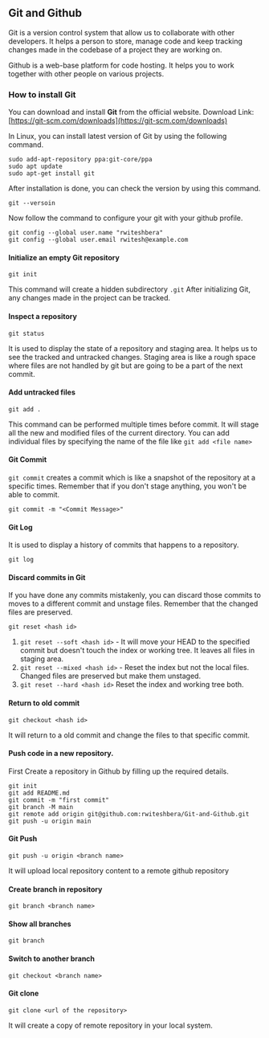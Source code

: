 ## Git and Github
 Git is a version control system that allow us to collaborate with other developers. It helps a person to store, manage code and keep tracking changes made in the codebase of a project they are working on.

Github is a web-base platform for code hosting. It helps you to work together with other people on various projects.

### How to install Git
You can download and install **Git** from the official website. 
Download Link: [https://git-scm.com/downloads](https://git-scm.com/downloads)

In Linux, you can install latest version of Git by using the following command.
```
sudo add-apt-repository ppa:git-core/ppa
sudo apt update
sudo apt-get install git
```

After installation is done, you can check the version by using this command.
```
git --versoin
```
Now follow the command to configure your git with your github profile. 
```
git config --global user.name "rwiteshbera"
git config --global user.email rwitesh@example.com
```
#### Initialize an empty Git repository
```
git init
```
This command will create a hidden subdirectory `.git`
After initializing Git, any changes made in the project can be tracked.

#### Inspect a repository
```
git status
```
It is used to display the state of a repository and staging area. It helps us to see the tracked and untracked changes.
Staging area is like a rough space where files are not handled by git but are going to be a part of the next commit.

#### Add untracked files
```
git add .
```
This command can be performed multiple times before commit. It will stage all the new and modified files of the current directory.
You can add individual files by specifying the name of the file like `git add <file name>`

#### Git Commit
`git commit` creates a commit which is like a snapshot of the repository at a specific times. Remember that if you don't stage anything, you won't be able to commit.
```
git commit -m "<Commit Message>"
```
#### Git Log
It is used to display a history of commits that happens to a repository.
```
git log
```
#### Discard commits in Git
If you have done any commits mistakenly, you can discard those commits to moves to a different commit and unstage files. Remember that the changed files are preserved.
```
git reset <hash id>
```
1. `git reset --soft <hash id>` - It will move your HEAD to the specified commit but doesn't touch the index or working tree. It leaves all files in staging area.
2. `git reset --mixed <hash id>` - Reset the index but not the local files. Changed files are preserved but make them unstaged. 
3. `git reset --hard <hash id>` Reset the index and working tree both.

#### Return to old commit
```
git checkout <hash id>
```
It will return to a old commit and change the files to that specific commit.

#### Push code in a new repository.
First Create a repository in Github by filling up the required details.
```
git init
git add README.md
git commit -m "first commit"
git branch -M main
git remote add origin git@github.com:rwiteshbera/Git-and-Github.git
git push -u origin main
```
#### Git Push
```
git push -u origin <branch name>
```
It will upload local repository content to a remote github repository

#### Create branch in repository
```
git branch <branch name>
```
#### Show all branches
```
git branch
```
#### Switch to another branch
```
git checkout <branch name>
```
#### Git clone
```
git clone <url of the repository>
```
It will create a copy of remote repository in your local system.